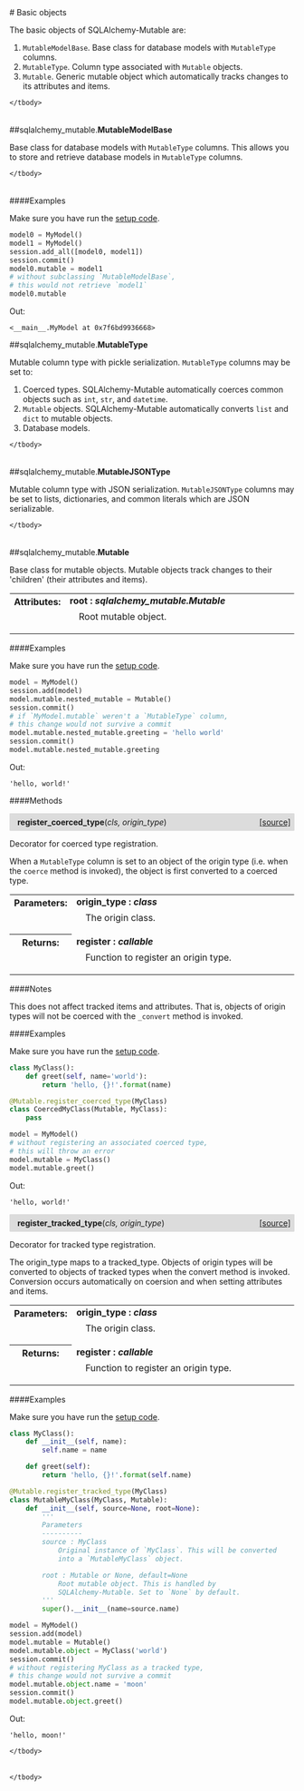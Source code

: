 <script src="https://cdn.mathjax.org/mathjax/latest/MathJax.js?config=TeX-AMS-MML_HTMLorMML" type="text/javascript"></script>

<link rel="stylesheet" href="https://assets.readthedocs.org/static/css/readthedocs-doc-embed.css" type="text/css" />

<style>
    a.src-href {
        float: right;
    }
    p.attr {
        margin-top: 0.5em;
        margin-left: 1em;
    }
    p.func-header {
        background-color: gainsboro;
        border-radius: 0.1em;
        padding: 0.5em;
        padding-left: 1em;
    }
    table.field-table {
        border-radius: 0.1em
    }
</style># Basic objects

The basic objects of SQLAlchemy-Mutable are:

1. `MutableModelBase`. Base class for database models with `MutableType`
columns.
2. `MutableType`. Column type associated with `Mutable` objects.
3. `Mutable`. Generic mutable object which automatically tracks changes to its
attributes and items.

<table class="docutils field-list field-table" frame="void" rules="none">
    <col class="field-name" />
    <col class="field-body" />
    <tbody valign="top">
        
    </tbody>
</table>



##sqlalchemy_mutable.**MutableModelBase**



Base class for database models with `MutableType` columns. This allows you
to store and retrieve database models in `MutableType` columns.

<table class="docutils field-list field-table" frame="void" rules="none">
    <col class="field-name" />
    <col class="field-body" />
    <tbody valign="top">
        
    </tbody>
</table>

####Examples

Make sure you have run the [setup code](setup.md).

```python
model0 = MyModel()
model1 = MyModel()
session.add_all([model0, model1])
session.commit()
model0.mutable = model1
# without subclassing `MutableModelBase`,
# this would not retrieve `model1`
model0.mutable
```

Out:

```
<__main__.MyModel at 0x7f6bd9936668>
```



##sqlalchemy_mutable.**MutableType**



Mutable column type with pickle serialization. `MutableType` columns may
be set to:

1. Coerced types. SQLAlchemy-Mutable automatically coerces common objects
such as `int`, `str`, and `datetime`.
2. `Mutable` objects. SQLAlchemy-Mutable automatically converts `list` and
`dict` to mutable objects.
3. Database models.

<table class="docutils field-list field-table" frame="void" rules="none">
    <col class="field-name" />
    <col class="field-body" />
    <tbody valign="top">
        
    </tbody>
</table>





##sqlalchemy_mutable.**MutableJSONType**



Mutable column type with JSON serialization. `MutableJSONType` columns may
be set to lists, dictionaries, and common literals which are JSON
serializable.

<table class="docutils field-list field-table" frame="void" rules="none">
    <col class="field-name" />
    <col class="field-body" />
    <tbody valign="top">
        
    </tbody>
</table>





##sqlalchemy_mutable.**Mutable**



Base class for mutable objects. Mutable objects track changes to their
'children' (their attributes and items).

<table class="docutils field-list field-table" frame="void" rules="none">
    <col class="field-name" />
    <col class="field-body" />
    <tbody valign="top">
        <tr class="field">
    <th class="field-name"><b>Attributes:</b></td>
    <td class="field-body" width="100%"><b>root : <i>sqlalchemy_mutable.Mutable</i></b>
<p class="attr">
    Root mutable object.
</p></td>
</tr>
    </tbody>
</table>

####Examples

Make sure you have run the [setup code](setup.md).

```python
model = MyModel()
session.add(model)
model.mutable.nested_mutable = Mutable()
session.commit()
# if `MyModel.mutable` weren't a `MutableType` column,
# this change would not survive a commit
model.mutable.nested_mutable.greeting = 'hello world'
session.commit()
model.mutable.nested_mutable.greeting
```

Out:

```
'hello, world!'
```

####Methods



<p class="func-header">
    <i></i> <b>register_coerced_type</b>(<i>cls, origin_type</i>) <a class="src-href" target="_blank" href="https://github.com/dsbowen/sqlalchemy-mutable/blob/master/sqlalchemy_mutable/mutable.py#L134">[source]</a>
</p>

Decorator for coerced type registration.

When a `MutableType` column is set to an object of the origin type
(i.e. when the `coerce` method is invoked), the object is first
converted to a coerced type.

<table class="docutils field-list field-table" frame="void" rules="none">
    <col class="field-name" />
    <col class="field-body" />
    <tbody valign="top">
        <tr class="field">
    <th class="field-name"><b>Parameters:</b></td>
    <td class="field-body" width="100%"><b>origin_type : <i>class</i></b>
<p class="attr">
    The origin class.
</p></td>
</tr>
<tr class="field">
    <th class="field-name"><b>Returns:</b></td>
    <td class="field-body" width="100%"><b>register : <i>callable</i></b>
<p class="attr">
    Function to register an origin type.
</p></td>
</tr>
    </tbody>
</table>

####Notes

This does not affect tracked items and attributes. That is, objects of
origin types will not be coerced with the `_convert` method is invoked.

####Examples

Make sure you have run the [setup code](setup.md).

```python
class MyClass():
    def greet(self, name='world'):
        return 'hello, {}!'.format(name)

@Mutable.register_coerced_type(MyClass)
class CoercedMyClass(Mutable, MyClass):
    pass

model = MyModel()
# without registering an associated coerced type,
# this will throw an error
model.mutable = MyClass()
model.mutable.greet()
```

Out:

```
'hello, world!'
```



<p class="func-header">
    <i></i> <b>register_tracked_type</b>(<i>cls, origin_type</i>) <a class="src-href" target="_blank" href="https://github.com/dsbowen/sqlalchemy-mutable/blob/master/sqlalchemy_mutable/mutable.py#L189">[source]</a>
</p>

Decorator for tracked type registration.

The origin_type maps to a tracked_type. Objects of origin types will
be converted to objects of tracked types when the convert method is
invoked. Conversion occurs automatically on coersion and when setting
attributes and items.

<table class="docutils field-list field-table" frame="void" rules="none">
    <col class="field-name" />
    <col class="field-body" />
    <tbody valign="top">
        <tr class="field">
    <th class="field-name"><b>Parameters:</b></td>
    <td class="field-body" width="100%"><b>origin_type : <i>class</i></b>
<p class="attr">
    The origin class.
</p></td>
</tr>
<tr class="field">
    <th class="field-name"><b>Returns:</b></td>
    <td class="field-body" width="100%"><b>register : <i>callable</i></b>
<p class="attr">
    Function to register an origin type.
</p></td>
</tr>
    </tbody>
</table>

####Examples

Make sure you have run the [setup code](setup.md).

```python
class MyClass():
    def __init__(self, name):
        self.name = name

    def greet(self):
        return 'hello, {}!'.format(self.name)

@Mutable.register_tracked_type(MyClass)
class MutableMyClass(MyClass, Mutable):
    def __init__(self, source=None, root=None):
        '''
        Parameters
        ----------
        source : MyClass
            Original instance of `MyClass`. This will be converted
            into a `MutableMyClass` object.

        root : Mutable or None, default=None
            Root mutable object. This is handled by
            SQLAlchemy-Mutable. Set to `None` by default.
        '''
        super().__init__(name=source.name)

model = MyModel()
session.add(model)
model.mutable = Mutable()
model.mutable.object = MyClass('world')
session.commit()
# without registering MyClass as a tracked type,
# this change would not survive a commit
model.mutable.object.name = 'moon'
session.commit()
model.mutable.object.greet()
```

Out:

```
'hello, moon!'
```



<table class="docutils field-list field-table" frame="void" rules="none">
    <col class="field-name" />
    <col class="field-body" />
    <tbody valign="top">
        
    </tbody>
</table>





<table class="docutils field-list field-table" frame="void" rules="none">
    <col class="field-name" />
    <col class="field-body" />
    <tbody valign="top">
        
    </tbody>
</table>


